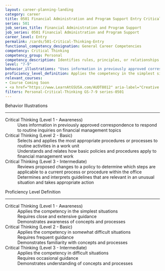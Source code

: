 ```yaml
---
layout: career-planning-landing
category: career
title: 0501 Financial Administration and Program Support Entry Critical Thinking
series: 501
job_series_title: Financial Administration and Program Support
job_series: 0501 Financial Administration and Program Support
career_level: Entry
permalink: /cards/501-Critical-Thinking-Entry
functional_competency_designation: General Career Competencies
competency: Critical Thinking
competency_group: Personal
competency_description: Identifies rules, principles, or relationships that explain facts, data, or other information; analyzes information and makes correct inferences or draws accurate conclusions
level: "7-9"
behavior_illustrations: "Uses information in previously approved correspondence to respond to routine inquiries on financial management topics ? Selects and applies the most appropriate procedures or processes to routine activities in a work unit ? Understands and relates how basic policies and procedures apply to financial management work ? Reviews proposed changes to a policy to determine which steps are applicable to a current process or procedure within the office ? Determines and interprets guidelines that are relevant in an unusual situation and takes appropriate action"
proficiency_level_definition: Applies the competency in the simplest situations ? Requires close and extensive guidance ? Demonstrates awareness of concepts and processes ? Applies the competency in somewhat difficult situations ? Requires frequent guidance ? Demonstrates familiarity with concepts and processes ? Applies the competency in difficult situations ? Requires occasional guidance ? Demonstrates understanding of concepts and processes
relevant_courses: 
- Course Coming Soon
- <a href="https://www.LearnAtGSUSA.com/AUDT8012" aria-label="Creative and Critical Thinking for Auditors (AUDT8012) - https://www.LearnAtGSUSA.com/AUDT8012">Creative and Critical Thinking for Auditors (AUDT8012)</a>, GSU
filters: Personal-Critical-Thinking GS-7-9 series-0501
---
```


<div class="desktop:grid-col-6 margin-y-3">
  <div class="border-top-2 bg-white padding-3 shadow-5 height-full members-hover border-1px button-border border-top-blue radius-lg">
    <p class="text-bold label-color font-size-21">Behavior Illustrations</p>
    <hr class="hr-green"/>
    <dl class="text-base card-content-color"><dt>Critical Thinking (Level 1 - Awareness)</dt><dd>Uses information in previously approved correspondence to respond to routine inquiries on financial management topics</dd><dt>Critical Thinking (Level 2 - Basic)</dt><dd>Selects and applies the most appropriate procedures or processes to routine activities in a work unit </dd><dd> Understands and relates how basic policies and procedures apply to financial management work</dd><dt>Critical Thinking (Level 3 - Intermediate)</dt><dd>Reviews proposed changes to a policy to determine which steps are applicable to a current process or procedure within the office </dd><dd> Determines and interprets guidelines that are relevant in an unusual situation and takes appropriate action</dd></dl>
  </div>
</div>
<div class="desktop:grid-col-6 margin-y-3">
  <div class="border-top-2 bg-white padding-3 shadow-5 height-full members-hover border-1px button-border border-top-blue radius-lg">
    <p class="text-bold label-color font-size-21">Proficiency Level Definition</p>
     <hr class="hr-green"/>
    <dl class="text-base card-content-color"><dt>Critical Thinking (Level 1 - Awareness)</dt><dd>Applies the competency in the simplest situations </dd><dd> Requires close and extensive guidance </dd><dd> Demonstrates awareness of concepts and processes</dd><dt>Critical Thinking (Level 2 - Basic)</dt><dd>Applies the competency in somewhat difficult situations </dd><dd> Requires frequent guidance </dd><dd> Demonstrates familiarity with concepts and processes</dd><dt>Critical Thinking (Level 3 - Intermediate)</dt><dd>Applies the competency in difficult situations </dd><dd> Requires occasional guidance </dd><dd> Demonstrates understanding of concepts and processes</dd></dl>
  </div>
</div>